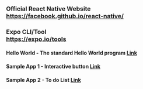 ### Official React Native Website <br /> https://facebook.github.io/react-native/

### Expo CLI/Tool <br /> https://expo.io/tools

#### Hello World - The standard Hello World program [Link](https://github.com/47analogy/react-native-playground/tree/master/hello-world)

#### Sample App 1 - Interactive button [Link](https://github.com/47analogy/react-native-playground/tree/master/sample-app-1)

#### Sample App 2 - To do List [Link](https://github.com/47analogy/react-native-playground/tree/master/sample-app-2)
